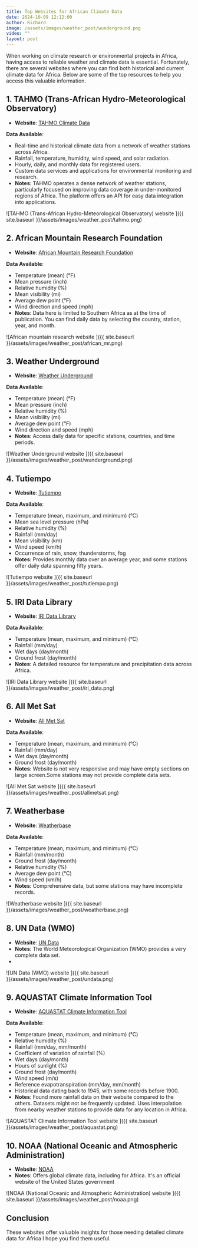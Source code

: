 ```yaml
---
title: Top Websites for African Climate Data
date: 2024-10-09 12:12:00
author: Richard
image: /assets/images/weather_post/wunderground.png
video: ""
layout: post
---
```

When working on climate research or environmental projects in Africa, having access to reliable weather and climate data is essential. Fortunately, there are several websites where you can find both historical and current climate data for Africa. Below are some of the top resources to help you access this valuable information.

## 1. TAHMO (Trans-African Hydro-Meteorological Observatory)

- **Website**: [TAHMO Climate Data](https://tahmo.org/climate-data/)

**Data Available**:
- Real-time and historical climate data from a network of weather stations across Africa.
- Rainfall, temperature, humidity, wind speed, and solar radiation.
- Hourly, daily, and monthly data for registered users.
- Custom data services and applications for environmental monitoring and research.
- **Notes**: TAHMO operates a dense network of weather stations, particularly focused on improving data coverage in under-monitored regions of Africa. The platform offers an API for easy data integration into applications.

![TAHMO (Trans-African Hydro-Meteorological Observatory) website ]({{ site.baseurl }}/assets/images/weather_post/tahmo.png)
## 2. African Mountain Research Foundation

- **Website**: [African Mountain Research Foundation](https://www.africanmountainresearch.com/)

**Data Available**:
- Temperature (mean) (°F)
- Mean pressure (inch)
- Relative humidity (%)
- Mean visibility (mi)
- Average dew point (°F)
- Wind direction and speed (mph)
- **Notes**: Data here is limited to Southern Africa as at the time of publication. You can find daily data by selecting the country, station, year, and month.

![African mountain research website ]({{ site.baseurl }}/assets/images/weather_post/african_mr.png)
## 3. Weather Underground

- **Website**: [Weather Underground](https://www.wunderground.com/)

**Data Available**:
- Temperature (mean) (°F)
- Mean pressure (inch)
- Relative humidity (%)
- Mean visibility (mi)
- Average dew point (°F)
- Wind direction and speed (mph)
- **Notes**: Access daily data for specific stations, countries, and time periods.

![Weather Underground website ]({{ site.baseurl }}/assets/images/weather_post/wunderground.png)
## 4. Tutiempo

- **Website**: [Tutiempo](https://en.tutiempo.net/climate/africa.html)

**Data Available**:
- Temperature (mean, maximum, and minimum) (°C)
- Mean sea level pressure (hPa)
- Relative humidity (%)
- Rainfall (mm/day)
- Mean visibility (km)
- Wind speed (km/h)
- Occurrence of rain, snow, thunderstorms, fog
- **Notes**: Provides monthly data over an average year, and some stations offer daily data spanning fifty years.

![Tutiempo website ]({{ site.baseurl }}/assets/images/weather_post/tutiempo.png)

## 5. IRI Data Library

- **Website**: [IRI Data Library](http://iridl.ldeo.columbia.edu/)

**Data Available**:
- Temperature (mean, maximum, and minimum) (°C)
- Rainfall (mm/day)
- Wet days (day/month)
- Ground frost (day/month)
- **Notes**: A detailed resource for temperature and precipitation data across Africa.

![IRI Data Library website ]({{ site.baseurl }}/assets/images/weather_post/iri_data.png)
## 6. All Met Sat

- **Website**: [All Met Sat](http://fr.allmetsat.com/climat/afrique.php)

**Data Available**:
- Temperature (mean, maximum, and minimum) (°C)
- Rainfall (mm/day)
- Wet days (day/month)
- Ground frost (day/month)
- **Notes**: Website is not very responsive and may have empty sections on large screen.Some stations may not provide complete data sets.

![All Met Sat website ]({{ site.baseurl }}/assets/images/weather_post/allmetsat.png)
## 7. Weatherbase

- **Website**: [Weatherbase](http://www.weatherbase.com/weather/country.php3?r=AFR&refer=&regionname=Africa)

**Data Available**:
- Temperature (mean, maximum, and minimum) (°C)
- Rainfall (mm/month)
- Ground frost (day/month)
- Relative humidity (%)
- Average dew point (°C)
- Wind speed (km/h)
- **Notes**: Comprehensive data, but some stations may have incomplete records.


![Weatherbase website ]({{ site.baseurl }}/assets/images/weather_post/weatherbase.png)
## 8. UN Data (WMO)

- **Website**: [UN Data](http://data.un.org/Explorer.aspx?d=CLINO)
- **Notes**: The World Meteorological Organization (WMO) provides a very complete data set.
- 
![UN Data (WMO) website ]({{ site.baseurl }}/assets/images/weather_post/undata.png)

## 9. AQUASTAT Climate Information Tool

- **Website**: [AQUASTAT Climate Information Tool](http://www.fao.org/aquastat/en/climate-info-tool/)

**Data Available**:
- Temperature (mean, maximum, and minimum) (°C)
- Relative humidity (%)
- Rainfall (mm/day, mm/month)
- Coefficient of variation of rainfall (%)
- Wet days (day/month)
- Hours of sunlight (%)
- Ground frost (day/month)
- Wind speed (m/s)
- Reference evapotranspiration (mm/day, mm/month)
- Historical data dating back to 1945, with some records before 1900.
- **Notes**: Found more rainfall data on their website compared to the others. Datasets might not be frequently updated. Uses interpolation from nearby weather stations to provide data for any location in Africa.

![AQUASTAT Climate Information Tool website ]({{ site.baseurl }}/assets/images/weather_post/aquastat.png)
## 10. NOAA (National Oceanic and Atmospheric Administration)

- **Website**: [NOAA](https://www.noaa.gov/)
- **Notes**: Offers global climate data, including for Africa. It's an official website of the United States government

![NOAA (National Oceanic and Atmospheric Administration) website ]({{ site.baseurl }}/assets/images/weather_post/noaa.png)
## Conclusion

These websites offer valuable insights for those needing detailed climate data for Africa I hope you find them useful.
